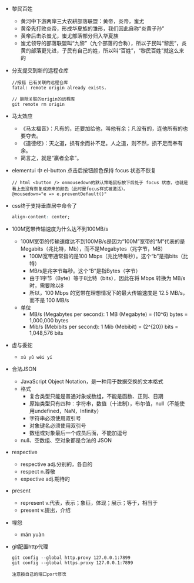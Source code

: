 - 黎民百姓
  - 黄河中下游两岸三大农耕部落联盟：黄帝，炎帝，蚩尤
  - 黄帝先打败炎帝，形成华夏族的雏形，我们因此自称“炎黄子孙”
  - 黄帝后击杀蚩尤，蚩尤部落部分归入华夏族
  - 蚩尤领导的部落联盟叫“九黎”（九个部落的合称），所以子民叫“黎民”，炎黄的部落更先进，子民有自己的姓，所以叫“百姓”，“黎民百姓”就这么来的

- 分支提交到新的远程仓库
  ```
  //报错 已有关联的远程仓库
  fatal: remote origin already exists. 

  // 删除关联的origin的远程库
  git remote rm origin
  ```

- 马太效应
  - 《马太福音》：凡有的，还要加给他，叫他有余；凡没有的，连他所有的也要夺去。
  - 《道德经》：天之道，损有余而补不足。人之道，则不然，损不足而奉有余。
  - 简言之，就是“赢者全拿”。

- elementui 中 el-button 点击后按钮颜色保持 focus 状态不恢复
  ```
  // html <button /> onmousedown的默认策略鼠标按下后处于 focus 状态，也就是看上去没有恢复成原来的颜色（此时是focus样式被激活）。
  @mousedown="e => e.preventDefault()"
  ```

- css终于支持垂直居中命令了
  ```css
  align-content: center;
  ```

- 100M宽带传输速度为什么达不到100MB/s
  - 100M宽带的传输速度达不到100MB/s是因为“100M”宽带的“M”代表的是Megabits（兆比特，Mb），而不是Megabytes（兆字节，MB）
    - 100M宽带通常指的是100 Mbps（兆比特每秒）。这个“b”是指bits（比特）
    - MB/s是兆字节每秒。这个“B”是指Bytes（字节）
    - 由于1字节（Byte）等于8比特（bits），因此在将 Mbps 转换为 MB/s 时，需要除以8
    - 所以，100 Mbps 的宽带在理想情况下的最大传输速度是 12.5 MB/s，而不是 100 MB/s
  - 单位
    - MB/s (Megabytes per second): 1 MB (Megabyte) = (10^6) bytes = 1,000,000 bytes
    - Mib/s (Mebibits per second): 1 Mib (Mebibit) = (2^{20}) bits = 1,048,576 bits
  
- 虚与委蛇
  - `xū yǔ wēi yí`

- 合法JSON
  - JavaScript Object Notation，是一种用于数据交换的文本格式
  - 格式
    - 复合类型只能是普通对象或数组，不能是函数、正则、日期
    - 原始类型只有四种：字符串，数值（十进制），布尔值，null（不能使用undefined，NaN，Infinity）
    - 字符串必须使用双引号
    - 对象键名必须使用双引号
    - 数组或对象最后一个成员后面，不能加逗号
  - null、空数组、空对象都是合法的 JSON

- respective
  - respective adj.分别的，各自的
  - respect n.尊敬
  - expective adj.期待的

- present
  - represent v.代表，表示；象征，体现；展示；等于，相当于
  - present v.提出，介绍

- 埋怨
  - mán yuàn

- git配置http代理
  ```
  git config --global http.proxy 127.0.0.1:7899
  git config --global https.proxy 127.0.0.1:7899

  注意按自己的端口port修改 
  ```
